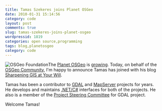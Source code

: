 ```yaml
---
title: Tamas Szekeres joins Planet OSGeo
date: 2010-01-31 15:14:56
category: code
layout: post
comments: true
slug: tamas-szekeres-joins-planet-osgeo
wordpressid: 1819
categories: open source,programming
tags: blog,planetosgeo
category: code
---
```


![OSGeo Foundation](/images/logos/osgeo-logo.png)The [Planet OSGeo](http://planet.osgeo.org) is [growing](/?p=1774). Today, on behalf of the [OSGeo Community](http://osgeo.org), I'm happy to announce Tamas has joined with his blog [Sharpening GIS at Your Will](http://szekerest.blogspot.com/).

Tamas has been a contributor to [GDAL](http://www.gdal.org) and [MapServer](http://mapserver.org) projects for years. He develops and maintains [.NET/C#](http://trac.osgeo.org/gdal/wiki/GdalOgrInCsharp) interfaces for both of the projects. He also is a member of the [Project Steering Committee](http://trac.osgeo.org/gdal/wiki/GovernanceAndCommunity) for GDAL project.

Welcome Tamas!
